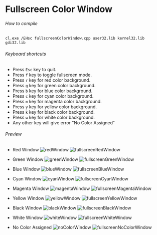 Fullscreen Color Window
============

###### How to compile

```
cl.exe /EHsc fullscreenColorWindow.cpp user32.lib kernel32.lib gdi32.lib
```

###### Keyboard shortcuts
- Press ```Esc``` key to quit.
- Press ```f``` key to toggle fullscreen mode.
- Press ```r``` key for red color background.
- Press ```g``` key for green color background.
- Press ```b``` key for blue color background.
- Press ```c``` key for cyan color background.
- Press ```m``` key for magenta color background.
- Press ```y``` key for yellow color background.
- Press ```k``` key for black color background.
- Press ```w``` key for white color background.
- Any other key will give error "No Color Assigned"

###### Preview
- Red Window
![redWindow](preview/red.png?raw=true "Red Window")
![fullscreenRedWindow](preview/fullscreenRed.png?raw=true "Fullscreen Red Window")

- Green Window
![greenWindow](preview/green.png?raw=true "Green Window")
![fullscreenGreenWindow](preview/fullscreenGreen.png?raw=true "Fullscreen Green Window")

- Blue Window
![blueWindow](preview/blue.png?raw=true "Blue Window")
![fullscreenBlueWindow](preview/fullscreenBlue.png?raw=true "Fullscreen Blue Window")

- Cyan Window
![cyanWindow](preview/cyan.png?raw=true "Cyan Window")
![fullscreenCyanWindow](preview/fullscreenCyan.png?raw=true "Fullscreen Cyan Window")

- Magenta Window
![magentaWindow](preview/magenta.png?raw=true "Magenta Window")
![fullscreenMagentaWindow](preview/fullscreenMagenta.png?raw=true "Fullscreen Magenta Window")

- Yellow Window
![yellowWindow](preview/yellow.png?raw=true "Yellow Window")
![fullscreenYellowWindow](preview/fullscreenYellow.png?raw=true "Fullscreen Yellow Window")

- Black Window
![blackWindow](preview/black.png?raw=true "Black Window")
![fullscreenBlackWindow](preview/fullscreenBlack.png?raw=true "Fullscreen Black Window")

- White Window
![whiteWindow](preview/white.png?raw=true "White Window")
![fullscreenWhiteWindow](preview/fullscreenWhite.png?raw=true "Fullscreen White Window")

- No Color Assigned
![noColorWindow](preview/no_color.png?raw=true "No color assigned")
![fullscreenNoColorWindow](preview/fullscreen_no_color.png?raw=true "Fullscreen No color assigned")
